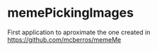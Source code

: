 # memePickingImages

First application to aproximate the one created in https://github.com/mcberros/memeMe
